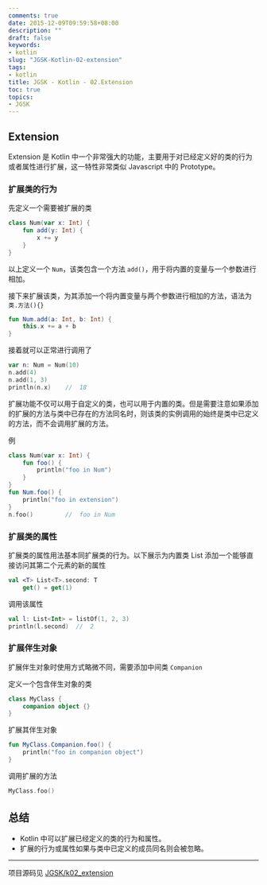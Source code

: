 ```yaml
---
comments: true
date: 2015-12-09T09:59:58+08:00
description: ""
draft: false
keywords:
- kotlin
slug: "JGSK-Kotlin-02-extension"
tags:
- kotlin
title: JGSK - Kotlin - 02.Extension
toc: true
topics:
- JGSK
---
```


## Extension

Extension 是 Kotlin 中一个非常强大的功能，主要用于对已经定义好的类的行为或者属性进行扩展，这一特性非常类似 Javascript 中的 Prototype。

<!--more-->

### 扩展类的行为

先定义一个需要被扩展的类

```kotlin
class Num(var x: Int) {
    fun add(y: Int) {
        x += y
    }
}
```

以上定义一个 `Num`，该类包含一个方法 `add()`，用于将内置的变量与一个参数进行相加。

接下来扩展该类，为其添加一个将内置变量与两个参数进行相加的方法，语法为 `类.方法(){}`

```kotlin
fun Num.add(a: Int, b: Int) {
    this.x += a + b
}
```

接着就可以正常进行调用了

```kotlin
var n: Num = Num(10)
n.add(4)
n.add(1, 3)
println(n.x)    //  18
```

扩展功能不仅可以用于自定义的类，也可以用于内置的类。但是需要注意如果添加的扩展的方法与类中已存在的方法同名时，则该类的实例调用的始终是类中已定义的方法，而不会调用扩展的方法。

例

```kotlin
class Num(var x: Int) {
    fun foo() {
        println("foo in Num")
    }
}
fun Num.foo() {
    println("foo in extension")
}
n.foo()         //  foo in Num
```

### 扩展类的属性

扩展类的属性用法基本同扩展类的行为。以下展示为内置类 List 添加一个能够直接访问其第二个元素的新的属性

```kotlin
val <T> List<T>.second: T
    get() = get(1)
```

调用该属性

```kotlin
val l: List<Int> = listOf(1, 2, 3)
println(l.second)  //  2
```

### 扩展伴生对象

扩展伴生对象时使用方式略微不同，需要添加中间类 `Companion`

定义一个包含伴生对象的类

```kotlin
class MyClass {
    companion object {}
}
```

扩展其伴生对象

```kotlin
fun MyClass.Companion.foo() {
    println("foo in companion object")
}
```

调用扩展的方法

```kotlin
MyClass.foo()
```



## 总结

- Kotlin 中可以扩展已经定义的类的行为和属性。
- 扩展的行为或属性如果与类中已定义的成员同名则会被忽略。

---

项目源码见 [JGSK/k02_extension](https://github.com/SidneyXu/JGSK)


